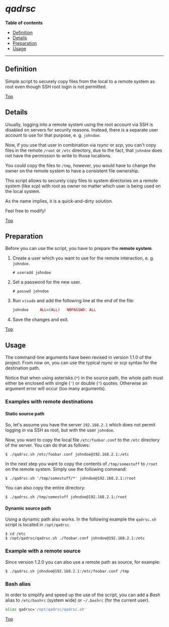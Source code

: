 # *qadrsc*

**Table of contents**
*   [Definition](#definition)
*   [Details](#details)
*   [Preparation](#preparation)
*   [Usage](#usage)

----

## Definition

Simple script to securely copy files from the local to a remote system as root even though SSH root login is not permitted.

[Top](#)

## Details

Usually, logging into a remote system using the root account via SSH is disabled on servers for security reasons. Instead, there is a separate user account to use for that purpose, e. g. `johndoe`.

Now, if you use that user in combination via *rsync* or *scp*, you can't copy files in the remote `/root` or `/etc` directory, due to the fact, that `johndoe` does not have the permission to write to those locations.

You could copy the files to `/tmp`, however, you would have to change the owner on the remote system to have a consistent file ownership.

This script allows to securely copy files to system directories on a remote system (like *scp*) with root as owner no matter which user is being used on the local system.

As the name implies, it is a quick-and-dirty solution.

Feel free to modify!

[Top](#)

## Preparation

Before you can use the script, you have to prepare the **remote system**.

1.  Create a user which you want to use for the remote interaction, e. g. `johndoe`.

    ```
    # useradd johndoe
    ```

1.  Set a password for the new user.

    ```
    # passwd johndoe
    ```

1.  Run `visudo` and add the following line at the end of the file:

    ```ruby
    johndoe     ALL=(ALL)   NOPASSWD: ALL
    ```

1.  Save the changes and exit.

[Top](#)

## Usage

The command-line arguments have been revised in version 1.1.0 of the project. From now on, you can use the typical *rsync* or *scp* syntax for the destination path.

Notice that when using asterisks (`*`) in the source path, the whole path must either be enclosed with single (`'`) or double (`"`) quotes. Otherwise an argument error will occur (too many arguments).

### Examples with remote destinations

#### Static source path

So, let's assume you have the server `192.168.2.1` which does not permit logging in via SSH as root, but with the user `johndoe`.

Now, you want to copy the local file `/etc/foobar.conf` to the `/etc` directory of the server. You can do that as follows:

```
$ ./qadrsc.sh /etc/foobar.conf johndoe@192.168.2.1:/etc
```

In the next step you want to copy the contents of `/tmp/somestuff` to `/root` on the remote system. Simply use the following command:

```
$ ./qadrsc.sh '/tmp/somestuff/*' johndoe@192.168.2.1:/root
```

You can also copy the entire directory:

```
$ ./qadrsc.sh /tmp/somestuff johndoe@192.168.2.1:/root
```

#### Dynamic source path

Using a dynamic path also works. In the following example the `qadrsc.sh` script is located in `/opt/qadrsc`.

```
$ cd /etc
$ /opt/qadrsc/qadrsc.sh ./foobar.conf johndoe@192.168.2.1:/etc
```

### Example with a remote source

Since version 1.2.0 you can also use a remote path as source, for example:

```
$ ./qadrsc.sh johndoe@192.168.2.1:/etc/foobar.conf /tmp
```

### Bash alias

In order to simplify and speed up the use of the script, you can add a *Bash* alias to `/etc/bashrc` (system wide) or `~/.bashrc` (for the current user).

```bash
alias qadrsc='/opt/qadrsc/qadrsc.sh'
```

[Top](#)
